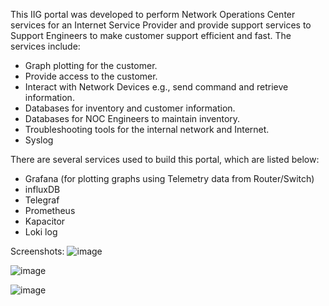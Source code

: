 This IIG portal was developed to perform Network Operations Center services for an Internet Service Provider and provide support services to Support Engineers to make customer support efficient and fast. 
The services include:
- Graph plotting for the customer.
- Provide access to the customer.
- Interact with Network Devices e.g., send command and retrieve information.
- Databases for inventory and customer information.
- Databases for NOC Engineers to maintain inventory.
- Troubleshooting tools for the internal network and Internet.
- Syslog

There are several services used to build this portal, which are listed below:
- Grafana (for plotting graphs using Telemetry data from Router/Switch)
- influxDB
- Telegraf
- Prometheus
- Kapacitor
- Loki log

Screenshots: 
![image](https://github.com/user-attachments/assets/2525fab8-610d-4314-a7db-bf22a482f384)

![image](https://github.com/user-attachments/assets/ce328a03-81ed-47d4-961b-4c07c5c1cda8)

![image](https://github.com/user-attachments/assets/5ab4e90b-abdc-4d18-8950-2dba6d0135d3)

